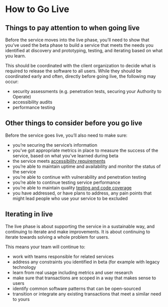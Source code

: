 # How to Go Live

## Things to pay attention to when going live

Before the service moves into the live phase, you’ll need to show that you’ve used the beta phase to build a service that meets the needs you identified at discovery and prototyping, testing, and iterating based on what you learn.

This should be coordinated with the client organization to decide what is required to release the software to all users. While they should be coordinated early and often, directly before going live, the following may occur:

- security assessments (e.g. penetration tests, securing your Authority to Operate)
- accessibility audits
- performance testing

## Other things to consider before you go live

Before the service goes live, you’ll also need to make sure:

- you’re securing the service’s information
- you’ve got appropriate metrics in place to measure the success of the service, based on what you’ve learned during beta
- the service meets [accessibility requirements]() 
- you’re able to maintain uptime and availability and monitor the status of the service
- you’re able to continue with vulnerability and penetration testing
- you’re able to continue testing service performance
- you’re able to maintain quality [testing and code coverage]()
- you have addressed, or have plans to address, any pain points that might lead people who use your service to be excluded

## Iterating in live
The live phase is about supporting the service in a sustainable way, and continuing to iterate and make improvements. It is about continuing to iterate towards solving a whole problem for users.

This means your team will continue to:

- work with teams responsible for related services
- address any constraints you identified in beta (for example with legacy technology
- learn from real usage including metrics and user research
- make sure that transactions are scoped in a way that makes sense to users
- identify common software patterns that can be open-sourced
- transition or integrate any existing transactions that meet a similar need to yours